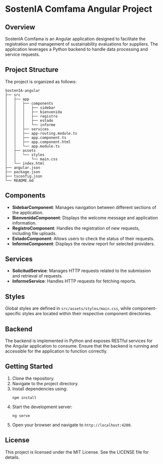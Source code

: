 # SostenIA Comfama Angular Project

## Overview
SostenIA Comfama is an Angular application designed to facilitate the registration and management of sustainability evaluations for suppliers. The application leverages a Python backend to handle data processing and service requests.

## Project Structure
The project is organized as follows:

```
SostenIA-angular
├── src
│   ├── app
│   │   ├── components
│   │   │   ├── sidebar
│   │   │   ├── bienvenida
│   │   │   ├── registro
│   │   │   ├── estado
│   │   │   └── informe
│   │   ├── services
│   │   ├── app-routing.module.ts
│   │   ├── app.component.ts
│   │   ├── app.component.html
│   │   └── app.module.ts
│   ├── assets
│   │   └── styles
│   │       └── main.css
│   └── index.html
├── angular.json
├── package.json
├── tsconfig.json
└── README.md
```

## Components
- **SidebarComponent**: Manages navigation between different sections of the application.
- **BienvenidaComponent**: Displays the welcome message and application information.
- **RegistroComponent**: Handles the registration of new requests, including file uploads.
- **EstadoComponent**: Allows users to check the status of their requests.
- **InformeComponent**: Displays the review report for selected providers.

## Services
- **SolicitudService**: Manages HTTP requests related to the submission and retrieval of requests.
- **InformeService**: Handles HTTP requests for fetching reports.

## Styles
Global styles are defined in `src/assets/styles/main.css`, while component-specific styles are located within their respective component directories.

## Backend
The backend is implemented in Python and exposes RESTful services for the Angular application to consume. Ensure that the backend is running and accessible for the application to function correctly.

## Getting Started
1. Clone the repository.
2. Navigate to the project directory.
3. Install dependencies using:
   ```
   npm install
   ```
4. Start the development server:
   ```
   ng serve
   ```
5. Open your browser and navigate to `http://localhost:4200`.

## License
This project is licensed under the MIT License. See the LICENSE file for details.